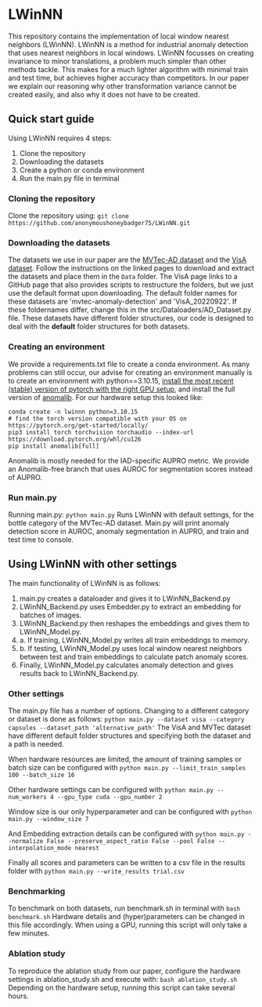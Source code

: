# LWinNN

This repository contains the implementation of local window nearest neighbors (LWinNN). LWinNN is a method for industrial anomaly detection that uses nearest neighbors in local windows. LWinNN focusses on creating invariance to minor translations, a problem much simpler than other methods tackle. This makes for a much lighter algorithm with minimal train and test time, but achieves higher accuracy than competitors. In our paper we explain our reasoning why other transformation variance cannot be created easily, and also why it does not have to be created. 

## Quick start guide
Using LWinNN requires 4 steps:
1. Clone the repository
2. Downloading the datasets
3. Create a python or conda environment
4. Run the main.py file in terminal

### Cloning the repository
Clone the repository using:
`git clone https://github.com/anonymoushoneybadger75/LWinNN.git`

### Downloading the datasets
The datasets we use in our paper are the [MVTec-AD dataset](https://www.mvtec.com/company/research/datasets/mvtec-ad) and the [VisA dataset](https://github.com/amazon-science/spot-diff). Follow the instructions on the linked pages to download and extract the datasets and place them in the `Data` folder. The VisA page links to a GitHub page that also provides scripts to restructure the folders, but we just use the default format upon downloading.
 The default folder names for these datasets are 'mvtec-anomaly-detection' and 'VisA_20220922'. If these foldernames differ, change this in the src/Dataloaders/AD_Dataset.py file. These datasets have different folder structures, our code is designed to deal with the **default** folder structures for both datasets.  

### Creating an environment
We provide a requirements.txt file to create a conda environment. As many problems can still occur, our advise for creating an environment manually is to create an environment with python==3.10.15, [install the most recent (stable) version of pytorch with the right GPU setup](https://pytorch.org/get-started/locally/), and install the full version of [anomalib](https://github.com/openvinotoolkit/anomalib). For our hardware setup this looked like:
```shell
conda create -n lwinnn python=3.10.15
# find the torch version compatible with your OS on https://pytorch.org/get-started/locally/
pip3 install torch torchvision torchaudio --index-url https://download.pytorch.org/whl/cu126
pip install anomalib[full]
```
Anomalib is mostly needed for the IAD-specific AUPRO metric. We provide an Anomalib-free branch that uses AUROC for segmentation scores instead of AUPRO. 

### Run main.py
Running main.py:
`python main.py`
Runs LWinNN with default settings, for the bottle category of the MVTec-AD dataset. Main.py will print anomaly detection score in AUROC, anomaly segmentation in AUPRO, and train and test time to console. 

## Using LWinNN with other settings
The main functionality of LWinNN is as follows:
1. main.py creates a dataloader and gives it to LWinNN_Backend.py
2. LWinNN_Backend.py uses Embedder.py to extract an embedding for batches of images.
3. LWinNN_Backend.py then reshapes the embeddings and gives them to LWinNN_Model.py.
4. a. If training, LWinNN_Model.py writes all train embeddings to memory.
4. b. If testing, LWinNN_Model.py uses local window nearest neighbors between test and train embeddings to calculate patch anomaly scores.
5. Finally, LWinNN_Model.py calculates anomaly detection and gives results back to LWinNN_Backend.py. 


### Other settings
The main.py file has a number of options. Changing to a different category or dataset is done as follows:
`python main.py --dataset visa --category capsules --dataset_path 'alternative_path'`
The VisA and MVTec dataset have different default folder structures and specifying both the dataset and a path is needed. 

When hardware resources are limited, the amount of training samples or batch size can be configured with 
`python main.py --limit_train_samples 100 --batch_size 16`

Other hardware settings can be configured with
`python main.py --num_workers 4 --gpu_type cuda --gpu_number 2`

Window size is our only hyperparameter and can be configured with
`python main.py --window_size 7`

And Embedding extraction details can be configured with
`python main.py --normalize False --preserve_aspect_ratio False --pool False --interpolation_mode nearest`

Finally all scores and parameters can be written to a csv file in the results folder with
`python main.py --write_results trial.csv`

### Benchmarking
To benchmark on both datasets, run benchmark.sh in terminal with
`bash benchmark.sh`
Hardware details and (hyper)parameters can be changed in this file accordingly. When using a GPU, running this script will only take a few minutes. 

### Ablation study
To reproduce the ablation study from our paper, configure the hardware settings in ablation_study.sh and execute with:
`bash ablation_study.sh`
Depending on the hardware setup, running this script can take several hours. 

